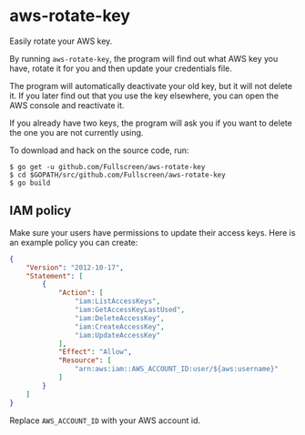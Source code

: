 # aws-rotate-key

Easily rotate your AWS key.

By running `aws-rotate-key`, the program will find out what AWS key you have,
rotate it for you and then update your credentials file.

The program will automatically deactivate your old key, but it will not delete
it. If you later find out that you use the key elsewhere, you can open the AWS
console and reactivate it.

If you already have two keys, the program will ask you if you want to delete the
one you are not currently using.

To download and hack on the source code, run:
```
$ go get -u github.com/Fullscreen/aws-rotate-key
$ cd $GOPATH/src/github.com/Fullscreen/aws-rotate-key
$ go build
```

## IAM policy

Make sure your users have permissions to update their access keys. Here is an
example policy you can create:

```json
{
    "Version": "2012-10-17",
    "Statement": [
        {
            "Action": [
                "iam:ListAccessKeys",
                "iam:GetAccessKeyLastUsed",
                "iam:DeleteAccessKey",
                "iam:CreateAccessKey",
                "iam:UpdateAccessKey"
            ],
            "Effect": "Allow",
            "Resource": [
                "arn:aws:iam::AWS_ACCOUNT_ID:user/${aws:username}"
            ]
        }
    ]
}
```

Replace `AWS_ACCOUNT_ID` with your AWS account id.
